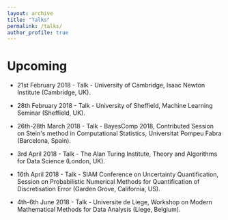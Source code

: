 ```yaml
---
layout: archive
title: "Talks"
permalink: /talks/
author_profile: true
---
```


Upcoming
======
* 21st February 2018 - Talk - University of Cambridge, Isaac Newton Institute (Cambridge, UK).

* 28th February 2018 - Talk - University of Sheffield, Machine Learning Seminar (Sheffield, UK).

* 26th-28th March 2018 - Talk - BayesComp 2018, Contributed Session on Stein's method in Computational Statistics, Universitat Pompeu Fabra (Barcelona, Spain).

* 3rd April 2018 - Talk - The Alan Turing Institute, Theory and Algorithms for Data Science (London, UK).

* 16th April 2018 - Talk - SIAM Conference on Uncertainty Quantification, Session on Probabilistic Numerical Methods for Quantification of Discretisation Error (Garden Grove, California, US).

* 4th-6th June 2018 - Talk - Universite de Liege, Workshop on Modern Mathematical Methods for Data Analysis (Liege, Belgium).